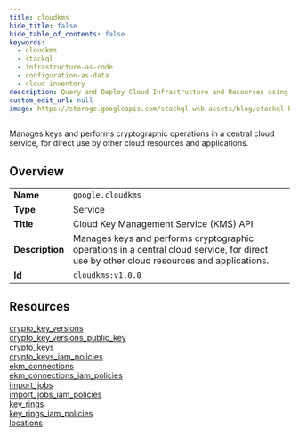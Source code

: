 ```yaml
---
title: cloudkms
hide_title: false
hide_table_of_contents: false
keywords:
  - cloudkms
  - stackql
  - infrastructure-as-code
  - configuration-as-data
  - cloud inventory
description: Query and Deploy Cloud Infrastructure and Resources using SQL
custom_edit_url: null
image: https://storage.googleapis.com/stackql-web-assets/blog/stackql-blog-post-featured-image.png
---
```

Manages keys and performs cryptographic operations in a central cloud service, for direct use by other cloud resources and applications.   
    

## Overview
<table><tbody>
<tr><td><b>Name</b></td><td><code>google.cloudkms</code></td></tr>
<tr><td><b>Type</b></td><td>Service</td></tr>
<tr><td><b>Title</b></td><td>Cloud Key Management Service (KMS) API</td></tr>
<tr><td><b>Description</b></td><td>Manages keys and performs cryptographic operations in a central cloud service, for direct use by other cloud resources and applications. </td></tr>
<tr><td><b>Id</b></td><td><code>cloudkms:v1.0.0</code></td></tr>
</tbody></table>

## Resources
<div class="row">
<div class="providerDocColumn">
<a href="/providers/google/cloudkms/crypto_key_versions/">crypto_key_versions</a><br />
<a href="/providers/google/cloudkms/crypto_key_versions_public_key/">crypto_key_versions_public_key</a><br />
<a href="/providers/google/cloudkms/crypto_keys/">crypto_keys</a><br />
<a href="/providers/google/cloudkms/crypto_keys_iam_policies/">crypto_keys_iam_policies</a><br />
<a href="/providers/google/cloudkms/ekm_connections/">ekm_connections</a><br />
<a href="/providers/google/cloudkms/ekm_connections_iam_policies/">ekm_connections_iam_policies</a><br />
</div>
<div class="providerDocColumn">
<a href="/providers/google/cloudkms/import_jobs/">import_jobs</a><br />
<a href="/providers/google/cloudkms/import_jobs_iam_policies/">import_jobs_iam_policies</a><br />
<a href="/providers/google/cloudkms/key_rings/">key_rings</a><br />
<a href="/providers/google/cloudkms/key_rings_iam_policies/">key_rings_iam_policies</a><br />
<a href="/providers/google/cloudkms/locations/">locations</a><br />
</div>
</div>
